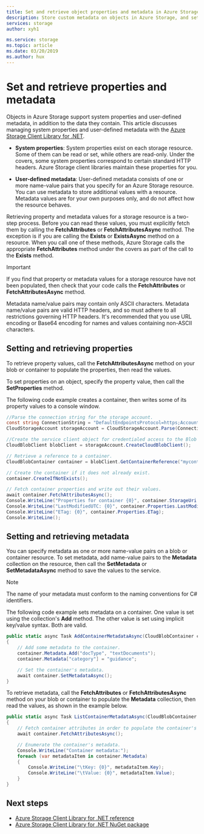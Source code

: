 ```yaml
---
title: Set and retrieve object properties and metadata in Azure Storage | Microsoft Docs
description: Store custom metadata on objects in Azure Storage, and set and retrieve system properties.
services: storage
author: xyh1

ms.service: storage
ms.topic: article
ms.date: 03/20/2019
ms.author: hux
---
```


# Set and retrieve properties and metadata

Objects in Azure Storage support system properties and user-defined metadata, in addition to the data they contain. This article discusses managing system properties and user-defined metadata with the [Azure Storage Client Library for .NET](https://www.nuget.org/packages/WindowsAzure.Storage/).

* **System properties**: System properties exist on each storage resource. Some of them can be read or set, while others are read-only. Under the covers, some system properties correspond to certain standard HTTP headers. Azure Storage client libraries maintain these properties for you.

* **User-defined metadata**: User-defined metadata consists of one or more name-value pairs that you specify for an Azure Storage resource. You can use metadata to store additional values with a resource. Metadata values are for your own purposes only, and do not affect how the resource behaves.

Retrieving property and metadata values for a storage resource is a two-step process. Before you can read these values, you must explicitly fetch them by calling the **FetchAttributes** or **FetchAttributesAsync** method. The exception is if you are calling the **Exists** or **ExistsAsync** method on a resource. When you call one of these methods, Azure Storage calls the appropriate **FetchAttributes** method under the covers as part of the call to the **Exists** method.

> [!IMPORTANT]
> If you find that property or metadata values for a storage resource have not been populated, then check that your code calls the **FetchAttributes** or **FetchAttributesAsync** method.
>
> Metadata name/value pairs may contain only ASCII characters. Metadata name/value pairs are valid HTTP headers, and so must adhere to all restrictions governing HTTP headers. It's recommended that you use URL encoding or Base64 encoding for names and values containing non-ASCII characters.
>

## Setting and retrieving properties
To retrieve property values, call the **FetchAttributesAsync** method on your blob or container to populate the properties, then read the values.

To set properties on an object, specify the property value, then call the **SetProperties** method.

The following code example creates a container, then writes some of its property values to a console window.

```csharp
//Parse the connection string for the storage account.
const string ConnectionString = "DefaultEndpointsProtocol=https;AccountName=account-name;AccountKey=account-key";
CloudStorageAccount storageAccount = CloudStorageAccount.Parse(ConnectionString);

//Create the service client object for credentialed access to the Blob service.
CloudBlobClient blobClient = storageAccount.CreateCloudBlobClient();

// Retrieve a reference to a container.
CloudBlobContainer container = blobClient.GetContainerReference("mycontainer");

// Create the container if it does not already exist.
container.CreateIfNotExists();

// Fetch container properties and write out their values.
await container.FetchAttributesAsync();
Console.WriteLine("Properties for container {0}", container.StorageUri.PrimaryUri.ToString());
Console.WriteLine("LastModifiedUTC: {0}", container.Properties.LastModified.ToString());
Console.WriteLine("ETag: {0}", container.Properties.ETag);
Console.WriteLine();
```

## Setting and retrieving metadata
You can specify metadata as one or more name-value pairs on a blob or container resource. To set metadata, add name-value pairs to the **Metadata** collection on the resource, then call the **SetMetadata** or **SetMetadataAsync** method to save the values to the service.

> [!NOTE]
> The name of your metadata must conform to the naming conventions for C# identifiers.
>
>

The following code example sets metadata on a container. One value is set using the collection's **Add** method. The other value is set using implicit key/value syntax. Both are valid.

```csharp
public static async Task AddContainerMetadataAsync(CloudBlobContainer container)
{
    // Add some metadata to the container.
    container.Metadata.Add("docType", "textDocuments");
    container.Metadata["category"] = "guidance";

    // Set the container's metadata.
    await container.SetMetadataAsync();
}
```

To retrieve metadata, call the **FetchAttributes** or **FetchAttributesAsync** method on your blob or container to populate the **Metadata** collection, then read the values, as shown in the example below.

```csharp
public static async Task ListContainerMetadataAsync(CloudBlobContainer container)
{
    // Fetch container attributes in order to populate the container's properties and metadata.
    await container.FetchAttributesAsync();

    // Enumerate the container's metadata.
    Console.WriteLine("Container metadata:");
    foreach (var metadataItem in container.Metadata)
    {
        Console.WriteLine("\tKey: {0}", metadataItem.Key);
        Console.WriteLine("\tValue: {0}", metadataItem.Value);
    }
}
```

## Next steps
* [Azure Storage Client Library for .NET reference](/dotnet/api/?term=Microsoft.WindowsAzure.Storage)
* [Azure Storage Client Library for .NET NuGet package](https://www.nuget.org/packages/WindowsAzure.Storage/)

